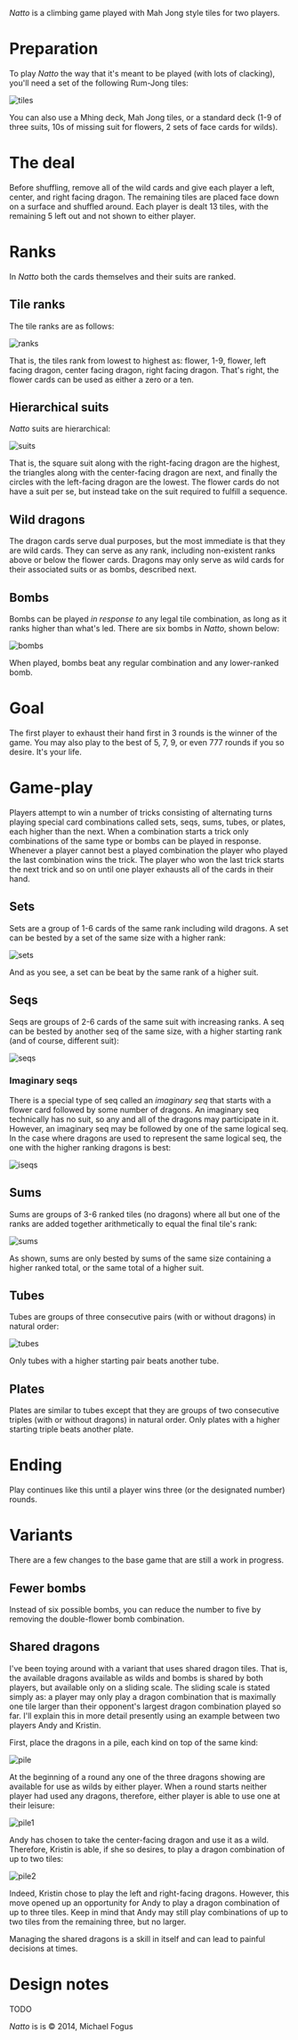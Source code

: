 *Natto* is a climbing game played with Mah Jong style tiles for two players.

Preparation
===========

To play *Natto* the way that it's meant to be played (with lots of clacking), you'll need a set of the following Rum-Jong tiles:

![tiles](https://raw.githubusercontent.com/fogus/spiel/master/kartenspiel/natto/graphics/all-tiles.png)

You can also use a Mhing deck, Mah Jong tiles, or a standard deck (1-9 of three suits, 10s of missing suit for flowers, 2 sets of face cards for wilds).

The deal
========

Before shuffling, remove all of the wild cards and give each player a left, center, and right facing dragon.  The remaining tiles are placed face down on a surface and shuffled around.  Each player is dealt 13 tiles, with the remaining 5 left out and not shown to either player.

Ranks
=====

In *Natto* both the cards themselves and their suits are ranked.

## Tile ranks

The tile ranks are as follows:

![ranks](https://raw.githubusercontent.com/fogus/spiel/master/kartenspiel/natto/graphics/ranks.png)

That is, the tiles rank from lowest to highest as: flower, 1-9, flower, left facing dragon, center facing dragon, right facing dragon. That's right, the flower cards can be used as either a zero or a ten.

## Hierarchical suits

*Natto* suits are hierarchical:

![suits](https://raw.githubusercontent.com/fogus/spiel/master/kartenspiel/natto/graphics/ranked-suits.png)

That is, the square suit along with the right-facing dragon are the highest, the triangles along with the center-facing dragon are next, and finally the circles with the left-facing dragon are the lowest.  The flower cards do not have a suit per se, but instead take on the suit required to fulfill a sequence.

## Wild dragons

The dragon cards serve dual purposes, but the most immediate is that they are wild cards.  They can serve as any rank, including non-existent ranks above or below the flower cards.  Dragons may only serve as wild cards for their associated suits or as bombs, described next.

## Bombs

Bombs can be played *in response to* any legal tile combination, as long as it ranks higher than what's led. There are six bombs in *Natto*, shown below:

![bombs](https://raw.githubusercontent.com/fogus/spiel/master/kartenspiel/natto/graphics/bombs.png)

When played, bombs beat any regular combination and any lower-ranked bomb.

Goal
====

The first player to exhaust their hand first in 3 rounds is the winner of the game.  You may also play to the best of 5, 7, 9, or even 777 rounds if you so desire.  It's your life.

Game-play
=========

Players attempt to win a number of tricks consisting of alternating turns playing special card combinations called sets, seqs, sums, tubes, or plates, each higher than the next.  When a combination starts a trick only combinations of the same type or bombs can be played in response.  Whenever a player cannot best a played combination the player who played the last combination wins the trick.  The player who won the last trick starts the next trick and so on until one player exhausts all of the cards in their hand.

## Sets

Sets are a group of 1-6 cards of the same rank including wild dragons.  A set can be bested by a set of the same size with a higher rank:

![sets](https://raw.githubusercontent.com/fogus/spiel/master/kartenspiel/natto/graphics/sets.png)

And as you see, a set can be beat by the same rank of a higher suit.

## Seqs

Seqs are groups of 2-6 cards of the same suit with increasing ranks.  A seq can be bested by another seq of the same size, with a higher starting rank (and of course, different suit):

![seqs](https://raw.githubusercontent.com/fogus/spiel/master/kartenspiel/natto/graphics/seq1.png)

### Imaginary seqs

There is a special type of seq called an *imaginary seq* that starts with a flower card followed by some number of dragons.  An imaginary seq technically has no suit, so any and all of the dragons may participate in it.  However, an imaginary seq may be followed by one of the same logical seq.  In the case where dragons are used to represent the same logical seq, the one with the higher ranking dragons is best:

![iseqs](https://raw.githubusercontent.com/fogus/spiel/master/kartenspiel/natto/graphics/seq2.png)

## Sums

Sums are groups of 3-6 ranked tiles (no dragons) where all but one of the ranks are added together arithmetically to equal the final tile's rank:

![sums](https://raw.githubusercontent.com/fogus/spiel/master/kartenspiel/natto/graphics/sums.png)

As shown, sums are only bested by sums of the same size containing a higher ranked total, or the same total of a higher suit.

## Tubes

Tubes are groups of three consecutive pairs (with or without dragons) in natural order:

![tubes](https://raw.githubusercontent.com/fogus/spiel/master/kartenspiel/natto/graphics/tubes.png)

Only tubes with a higher starting pair beats another tube.

## Plates

Plates are similar to tubes except that they are groups of two consecutive triples (with or without dragons) in natural order.  Only plates with a higher starting triple beats another plate.

# Ending

Play continues like this until a player wins three (or the designated number) rounds.

# Variants

There are a few changes to the base game that are still a work in progress.

## Fewer bombs

Instead of six possible bombs, you can reduce the number to five by removing the double-flower bomb combination.

## Shared dragons

I've been toying around with a variant that uses shared dragon tiles.  That is, the available dragons available as wilds and bombs is shared by both players, but available only on a sliding scale.  The sliding scale is stated simply as: a player may only play a dragon combination that is maximally one tile larger than their opponent's largest dragon combination played so far.  I'll explain this in more detail presently using an example between two players Andy and Kristin.  

First, place the dragons in a pile, each kind on top of the same kind:

![pile](https://raw.githubusercontent.com/fogus/spiel/master/kartenspiel/natto/graphics/shared-dragon-pile.png)

At the beginning of a round any one of the three dragons showing are available for use as wilds by either player.  When a round starts neither player had used any dragons, therefore, either player is able to use one at their leisure:

![pile1](https://raw.githubusercontent.com/fogus/spiel/master/kartenspiel/natto/graphics/shared-dragon-pile1.png)

Andy has chosen to take the center-facing dragon and use it as a wild.  Therefore, Kristin is able, if she so desires, to play a dragon combination of up to two tiles:

![pile2](https://raw.githubusercontent.com/fogus/spiel/master/kartenspiel/natto/graphics/shared-dragon-pile2.png)

Indeed, Kristin chose to play the left and right-facing dragons.  However, this move opened up an opportunity for Andy to play a dragon combination of up to three tiles.  Keep in mind that Andy may still play combinations of up to two tiles from the remaining three, but no larger.

Managing the shared dragons is a skill in itself and can lead to painful decisions at times.

# Design notes

TODO

*Natto* is is © 2014, Michael Fogus
